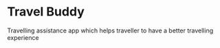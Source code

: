 # Travel Buddy
Travelling assistance app which helps traveller to have a better travelling experience
